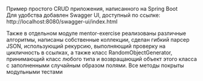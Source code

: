 Пример простого CRUD приложения, написанного на Spring Boot  
Для удобства добавлен Swagger UI, доступный по ссылке:  
http://localhost:8080/swagger-ui/index.html

Также в отдельном модуле mentor-exercise реализованы различные алгоритмы, написаны собственные коллекции, сделан гибкий парсер JSON, использующий рекурсию, выполняющий проверку на цикличность в ссылках, а также класс RandomObjectGenerator, принимающий класс любого типа и возвращающий объект этого класса с заполненными случайным образом полями. Все методы покрыты модульными тестами